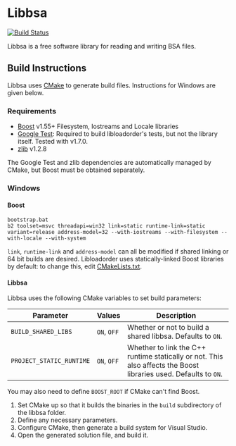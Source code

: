 # Libbsa

[![Build Status](https://travis-ci.org/WrinklyNinja/libbsa.svg?branch=master)](https://travis-ci.org/WrinklyNinja/libbsa)

Libbsa is a free software library for reading and writing BSA files.

## Build Instructions

Libbsa uses [CMake](http://cmake.org) to generate build files. Instructions for Windows are given below.

### Requirements

* [Boost](http://www.boost.org) v1.55+ Filesystem, Iostreams and Locale libraries
* [Google Test](https://github.com/google/googletest): Required to build libloadorder's tests, but not the library itself. Tested with v1.7.0.
* [zlib](http://zlib.net) v1.2.8

The Google Test and zlib dependencies are automatically managed by CMake, but Boost must be obtained separately.

### Windows

#### Boost

```
bootstrap.bat
b2 toolset=msvc threadapi=win32 link=static runtime-link=static variant=release address-model=32 --with-iostreams --with-filesystem --with-locale --with-system
```

`link`, `runtime-link` and `address-model` can all be modified if shared linking or 64 bit builds are desired. Libloadorder uses statically-linked Boost libraries by default: to change this, edit [CMakeLists.txt](CMakeLists.txt).

#### Libbsa

Libbsa uses the following CMake variables to set build parameters:

Parameter | Values | Description
----------|--------|------------
`BUILD_SHARED_LIBS` | `ON`, `OFF` | Whether or not to build a shared libbsa. Defaults to `ON`.
`PROJECT_STATIC_RUNTIME` | `ON`, `OFF` | Whether to link the C++ runtime statically or not. This also affects the Boost libraries used. Defaults to `ON`.

You may also need to define `BOOST_ROOT` if CMake can't find Boost.

1. Set CMake up so that it builds the binaries in the `build` subdirectory of the libbsa folder.
2. Define any necessary parameters.
3. Configure CMake, then generate a build system for Visual Studio.
4. Open the generated solution file, and build it.
